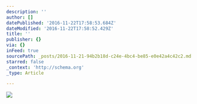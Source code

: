 ```yaml
---
description: ''
author: []
datePublished: '2016-11-22T17:58:53.684Z'
dateModified: '2016-11-22T17:58:52.429Z'
title: ''
publisher: {}
via: {}
inFeed: true
sourcePath: _posts/2016-11-21-94b2b18d-c24e-4bc4-be85-e0e42a4c42c2.md
starred: false
_context: 'http://schema.org'
_type: Article

---
```

![](https://the-grid-user-content.s3-us-west-2.amazonaws.com/5c73ed12-dd87-4d86-9b52-5b5d02845c21.jpg)
